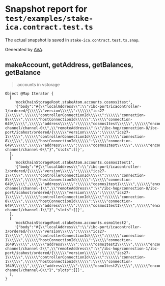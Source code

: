 # Snapshot report for `test/examples/stake-ica.contract.test.ts`

The actual snapshot is saved in `stake-ica.contract.test.ts.snap`.

Generated by [AVA](https://avajs.dev).

## makeAccount, getAddress, getBalances, getBalance

> accounts in vstorage

    Object @Map Iterator {
      [
        'mockChainStorageRoot.stakeAtom.accounts.cosmos1test',
        '{"body":"#{\\"localAddress\\":\\"/ibc-port/icacontroller-1/ordered/{\\\\\\"version\\\\\\":\\\\\\"ics27-1\\\\\\",\\\\\\"controllerConnectionId\\\\\\":\\\\\\"connection-8\\\\\\",\\\\\\"hostConnectionId\\\\\\":\\\\\\"connection-649\\\\\\",\\\\\\"address\\\\\\":\\\\\\"cosmos1test\\\\\\",\\\\\\"encoding\\\\\\":\\\\\\"proto3\\\\\\",\\\\\\"txType\\\\\\":\\\\\\"sdk_multi_msg\\\\\\"}/ibc-channel/channel-0\\",\\"remoteAddress\\":\\"/ibc-hop/connection-8/ibc-port/icahost/ordered/{\\\\\\"version\\\\\\":\\\\\\"ics27-1\\\\\\",\\\\\\"controllerConnectionId\\\\\\":\\\\\\"connection-8\\\\\\",\\\\\\"hostConnectionId\\\\\\":\\\\\\"connection-649\\\\\\",\\\\\\"address\\\\\\":\\\\\\"cosmos1test\\\\\\",\\\\\\"encoding\\\\\\":\\\\\\"proto3\\\\\\",\\\\\\"txType\\\\\\":\\\\\\"sdk_multi_msg\\\\\\"}/ibc-channel/channel-0\\"}","slots":[]}',
      ],
      [
        'mockChainStorageRoot.stakeAtom.accounts.cosmos1test1',
        '{"body":"#{\\"localAddress\\":\\"/ibc-port/icacontroller-2/ordered/{\\\\\\"version\\\\\\":\\\\\\"ics27-1\\\\\\",\\\\\\"controllerConnectionId\\\\\\":\\\\\\"connection-8\\\\\\",\\\\\\"hostConnectionId\\\\\\":\\\\\\"connection-649\\\\\\",\\\\\\"address\\\\\\":\\\\\\"cosmos1test1\\\\\\",\\\\\\"encoding\\\\\\":\\\\\\"proto3\\\\\\",\\\\\\"txType\\\\\\":\\\\\\"sdk_multi_msg\\\\\\"}/ibc-channel/channel-1\\",\\"remoteAddress\\":\\"/ibc-hop/connection-8/ibc-port/icahost/ordered/{\\\\\\"version\\\\\\":\\\\\\"ics27-1\\\\\\",\\\\\\"controllerConnectionId\\\\\\":\\\\\\"connection-8\\\\\\",\\\\\\"hostConnectionId\\\\\\":\\\\\\"connection-649\\\\\\",\\\\\\"address\\\\\\":\\\\\\"cosmos1test1\\\\\\",\\\\\\"encoding\\\\\\":\\\\\\"proto3\\\\\\",\\\\\\"txType\\\\\\":\\\\\\"sdk_multi_msg\\\\\\"}/ibc-channel/channel-1\\"}","slots":[]}',
      ],
      [
        'mockChainStorageRoot.stakeOsmo.accounts.osmo1test2',
        '{"body":"#{\\"localAddress\\":\\"/ibc-port/icacontroller-3/ordered/{\\\\\\"version\\\\\\":\\\\\\"ics27-1\\\\\\",\\\\\\"controllerConnectionId\\\\\\":\\\\\\"connection-1\\\\\\",\\\\\\"hostConnectionId\\\\\\":\\\\\\"connection-1649\\\\\\",\\\\\\"address\\\\\\":\\\\\\"osmo1test2\\\\\\",\\\\\\"encoding\\\\\\":\\\\\\"proto3\\\\\\",\\\\\\"txType\\\\\\":\\\\\\"sdk_multi_msg\\\\\\"}/ibc-channel/channel-2\\",\\"remoteAddress\\":\\"/ibc-hop/connection-1/ibc-port/icahost/ordered/{\\\\\\"version\\\\\\":\\\\\\"ics27-1\\\\\\",\\\\\\"controllerConnectionId\\\\\\":\\\\\\"connection-1\\\\\\",\\\\\\"hostConnectionId\\\\\\":\\\\\\"connection-1649\\\\\\",\\\\\\"address\\\\\\":\\\\\\"osmo1test2\\\\\\",\\\\\\"encoding\\\\\\":\\\\\\"proto3\\\\\\",\\\\\\"txType\\\\\\":\\\\\\"sdk_multi_msg\\\\\\"}/ibc-channel/channel-0\\"}","slots":[]}',
      ],
    }
